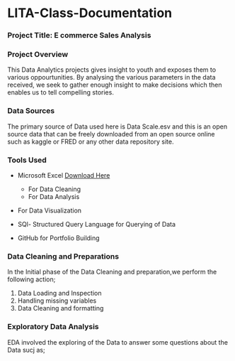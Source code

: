 # LITA-Class-Documentation

### Project Title: E commerce Sales Analysis
### Project Overview
This Data Analytics projects gives insight to youth and exposes them to various oppourtunities. By analysing the various parameters in the data received, we seek to gather enough insight to make decisions which then enables us to tell compelling stories.

### Data Sources 
The primary source of Data used here is Data Scale.esv and this is an open source data that can be freely downloaded from an open source online such as kaggle or FRED or any other data repository site.
### Tools Used

- Microsoft Excel [Download Here](https://www.microsoft.com)
  - For Data Cleaning
  - For Data Analysis
- For Data Visualization
  
- SQl- Structured Query Language for Querying of Data
- GitHub for Portfolio Building

### Data Cleaning and Preparations
In the Initial phase of the Data Cleaning and preparation,we perform the following action;
1. Data Loading and Inspection
2. Handling missing variables
3. Data Cleaning and formatting
   
### Exploratory Data Analysis
EDA involved the exploring of the Data to answer some questions about the Data sucj as; 

